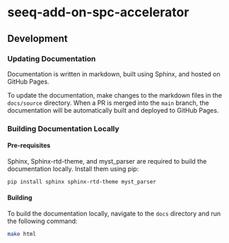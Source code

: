 # seeq-add-on-spc-accelerator

## Development

### Updating Documentation
Documentation is written in markdown, built using Sphinx, and hosted on GitHub Pages. 

To update the documentation, make changes to the markdown files in the `docs/source` directory. When a PR is merged into the `main` branch, the documentation will be automatically built and deployed to GitHub Pages.

### Building Documentation Locally
#### Pre-requisites
Sphinx, Sphinx-rtd-theme, and myst_parser are required to build the documentation locally. Install them using pip:
```bash
pip install sphinx sphinx-rtd-theme myst_parser
```
#### Building
To build the documentation locally, navigate to the `docs` directory and run the following command:
```bash
make html
```
